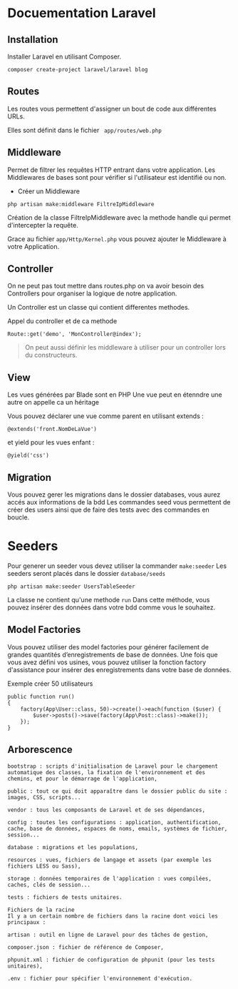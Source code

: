 # Docuementation Laravel

## Installation

Installer Laravel en utilisant Composer.

```
composer create-project laravel/laravel blog
```

## Routes 

Les routes vous permettent d'assigner un bout de code aux différentes URLs.

Elles sont définit dans le fichier ``` app/routes/web.php```

## Middleware

Permet de filtrer les requêtes HTTP entrant dans votre application.
Les Middlewares de bases sont pour vérifier si l'utilisateur est identifié ou non.

* Créer un Middleware
```
php artisan make:middleware FiltreIpMiddleware
```

Création de la classe FiltreIpMiddleware avec la methode handle qui permet d'intercepter la requête.

Grace au fichier ``` app/Http/Kernel.php ``` vous pouvez ajouter le Middleware à votre Application.

## Controller

On ne peut pas tout mettre dans routes.php on va avoir besoin des Controllers pour organiser la logique de notre application.

Un Controller est un classe qui contient differentes methodes.

Appel du controller et de ca methode 
```
Route::get('demo', 'MonController@index'); 
```

> On peut aussi définir les middleware à utiliser pour un controller lors du constructeurs. 

## View

Les vues générées par Blade sont en PHP
Une vue peut en étenndre une autre on appelle ca un héritage

Vous pouvez déclarer une vue comme parent en utilisant extends :
```
@extends('front.NomDeLaVue')
```

et yield pour les vues enfant :
```
@yield('css')
```

## Migration

Vous pouvez gerer les migrations dans le dossier databases, vous aurez accés aux
informations de la bdd 
Les commandes seed vous permettent de créer des users ainsi que de faire des tests avec des commandes en boucle.


# Seeders

Pour generer un seeder vous devez utiliser la commander ```make:seeder```
Les seeders seront placés dans le dossier ```database/seeds```

```
php artisan make:seeder UsersTableSeeder
```

La classe ne contient qu'une methode ```run```
Dans cette méthode, vous pouvez insérer des données dans votre bdd comme vous le souhaitez. 


## Model Factories

Vous pouvez utiliser des model factories pour générer facilement de grandes quantités d’enregistrements de base de données.
Une fois que vous avez défini vos usines, vous pouvez utiliser la fonction factory d'assistance pour insérer des enregistrements dans votre base de données.

Exemple créer 50 utilisateurs
```
public function run()
{
    factory(App\User::class, 50)->create()->each(function ($user) {
        $user->posts()->save(factory(App\Post::class)->make());
    });
}
```


## Arborescence

```
bootstrap : scripts d'initialisation de Laravel pour le chargement automatique des classes, la fixation de l'environnement et des chemins, et pour le démarrage de l'application,

public : tout ce qui doit apparaître dans le dossier public du site : images, CSS, scripts...

vendor : tous les composants de Laravel et de ses dépendances,

config : toutes les configurations : application, authentification, cache, base de données, espaces de noms, emails, systèmes de fichier, session...

database : migrations et les populations,

resources : vues, fichiers de langage et assets (par exemple les fichiers LESS ou Sass),

storage : données temporaires de l'application : vues compilées, caches, clés de session...

tests : fichiers de tests unitaires.

Fichiers de la racine
Il y a un certain nombre de fichiers dans la racine dont voici les principaux :

artisan : outil en ligne de Laravel pour des tâches de gestion,

composer.json : fichier de référence de Composer,

phpunit.xml : fichier de configuration de phpunit (pour les tests unitaires),

.env : fichier pour spécifier l'environnement d'exécution.
```

